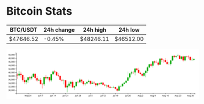 # Bitcoin Stats

BTC/USDT|24h change|24h high|24h low|
|---|---|---|---|
|$47646.52|-0.45%|$48246.11|$46512.00|

<img src="./chart.svg">
